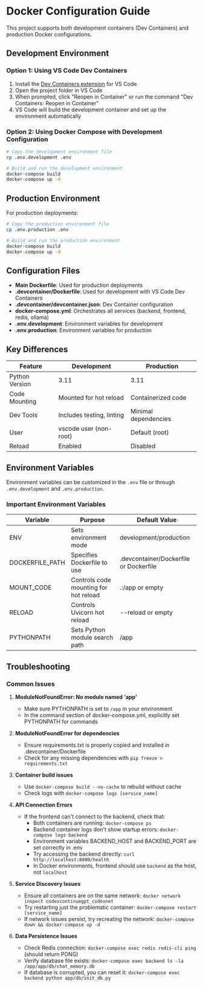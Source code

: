 # Docker Configuration Guide

This project supports both development containers (Dev Containers) and production Docker configurations.

## Development Environment

### Option 1: Using VS Code Dev Containers

1. Install the [Dev Containers extension](https://marketplace.visualstudio.com/items?itemName=ms-vscode-remote.remote-containers) for VS Code
2. Open the project folder in VS Code
3. When prompted, click "Reopen in Container" or run the command "Dev Containers: Reopen in Container"
4. VS Code will build the development container and set up the environment automatically

### Option 2: Using Docker Compose with Development Configuration

```bash
# Copy the development environment file
cp .env.development .env

# Build and run the development environment
docker-compose build
docker-compose up -d
```

## Production Environment

For production deployments:

```bash
# Copy the production environment file
cp .env.production .env

# Build and run the production environment
docker-compose build
docker-compose up -d
```

## Configuration Files

- **Main Dockerfile**: Used for production deployments
- **.devcontainer/Dockerfile**: Used for development with VS Code Dev Containers
- **.devcontainer/devcontainer.json**: Dev Container configuration
- **docker-compose.yml**: Orchestrates all services (backend, frontend, redis, ollama)
- **.env.development**: Environment variables for development
- **.env.production**: Environment variables for production

## Key Differences

| Feature | Development | Production |
|---------|-------------|------------|
| Python Version | 3.11 | 3.11 |
| Code Mounting | Mounted for hot reload | Containerized code |
| Dev Tools | Includes testing, linting | Minimal dependencies |
| User | vscode user (non-root) | Default (root) |
| Reload | Enabled | Disabled |

## Environment Variables

Environment variables can be customized in the `.env` file or through `.env.development` and `.env.production`.

### Important Environment Variables

| Variable | Purpose | Default Value |
|----------|---------|---------------|
| ENV | Sets environment mode | development/production |
| DOCKERFILE_PATH | Specifies Dockerfile to use | .devcontainer/Dockerfile or Dockerfile |
| MOUNT_CODE | Controls code mounting for hot reload | .:/app or empty |
| RELOAD | Controls Uvicorn hot reload | --reload or empty |
| PYTHONPATH | Sets Python module search path | /app |

## Troubleshooting

### Common Issues

1. **ModuleNotFoundError: No module named 'app'**
   - Make sure PYTHONPATH is set to `/app` in your environment
   - In the command section of docker-compose.yml, explicitly set PYTHONPATH for commands

2. **ModuleNotFoundError for dependencies**
   - Ensure requirements.txt is properly copied and installed in .devcontainer/Dockerfile
   - Check for any missing dependencies with `pip freeze > requirements.txt`

3. **Container build issues**
   - Use `docker-compose build --no-cache` to rebuild without cache
   - Check logs with `docker-compose logs [service_name]`

4. **API Connection Errors**
   - If the frontend can't connect to the backend, check that:
     - Both containers are running: `docker-compose ps`
     - Backend container logs don't show startup errors: `docker-compose logs backend`
     - Environment variables BACKEND_HOST and BACKEND_PORT are set correctly in .env
     - Try accessing the backend directly: `curl http://localhost:8000/health`
     - In Docker environments, frontend should use `backend` as the host, not `localhost`

5. **Service Discovery Issues**
   - Ensure all containers are on the same network: `docker network inspect codexcontinuegpt_codexnet`
   - Try restarting just the problematic container: `docker-compose restart [service_name]`
   - If network issues persist, try recreating the network: `docker-compose down && docker-compose up -d`

6. **Data Persistence Issues**
   - Check Redis connection: `docker-compose exec redis redis-cli ping` (should return PONG)
   - Verify database file exists: `docker-compose exec backend ls -la /app/app/db/chat_memory.db`
   - If database is corrupted, you can reset it: `docker-compose exec backend python app/db/init_db.py`
